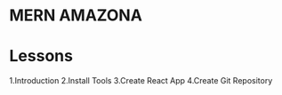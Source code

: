 # MERN AMAZONA

# Lessons

1.Introduction
2.Install Tools
3.Create React App
4.Create Git Repository